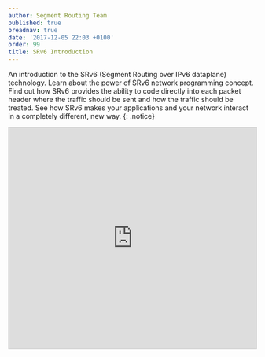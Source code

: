 ```yaml
---
author: Segment Routing Team
published: true
breadnav: true
date: '2017-12-05 22:03 +0100'
order: 99
title: SRv6 Introduction
---
```

An introduction to the SRv6 (Segment Routing over IPv6 dataplane) technology.
Learn about the power of SRv6 network programming concept. Find out how SRv6 provides the ability to code directly into each packet header where the traffic should be sent and how the traffic should be treated. See how SRv6 makes your applications and your network interact in a completely different, new way.
{: .notice}  

<iframe src="https://app.box.com/embed/preview/https://cisco.box.com/s/pqdkj6ysn0cud11mryfrozlk2npyrlgl?theme=dark" width="800" height="450" frameborder="0" marginwidth="0" marginheight="0" scrolling="no" style="border:1px solid #CCC; border-width:1px; margin-bottom:5px; max-width: 100%;" allowfullscreen webkitallowfullscreen msallowfullscreen></iframe>